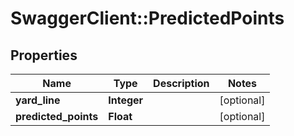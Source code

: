 # SwaggerClient::PredictedPoints

## Properties
Name | Type | Description | Notes
------------ | ------------- | ------------- | -------------
**yard_line** | **Integer** |  | [optional] 
**predicted_points** | **Float** |  | [optional] 


